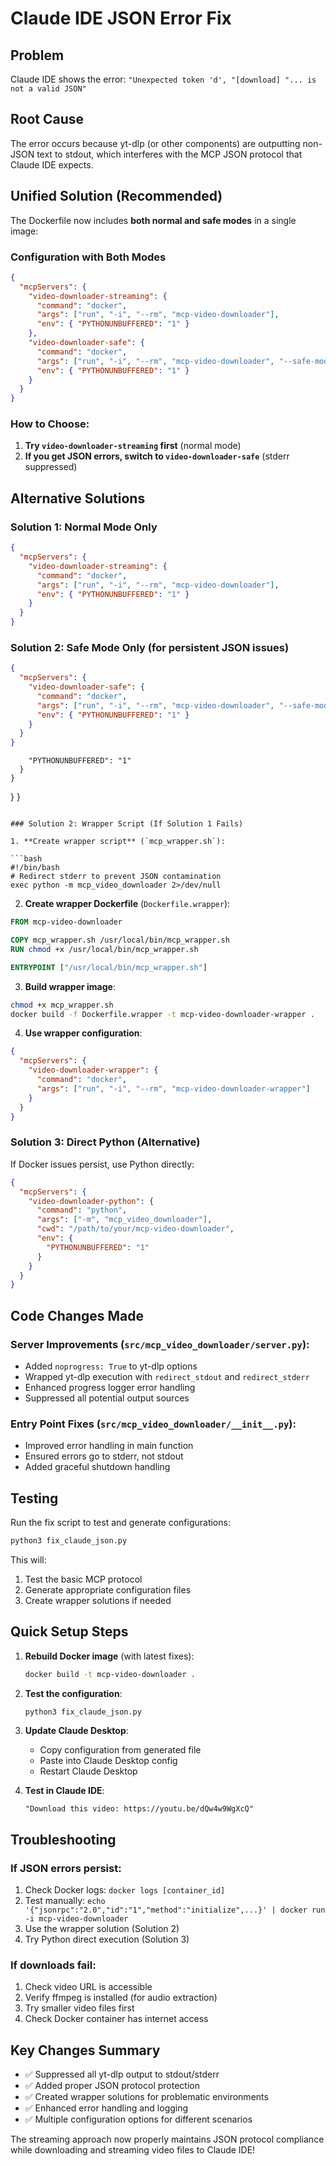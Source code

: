 # Claude IDE JSON Error Fix

## Problem

Claude IDE shows the error: `"Unexpected token 'd', "[download] "... is not a valid JSON"`

## Root Cause

The error occurs because yt-dlp (or other components) are outputting non-JSON text to stdout, which interferes with the MCP JSON protocol that Claude IDE expects.

## Unified Solution (Recommended)

The Dockerfile now includes **both normal and safe modes** in a single image:

### Configuration with Both Modes

```json
{
  "mcpServers": {
    "video-downloader-streaming": {
      "command": "docker",
      "args": ["run", "-i", "--rm", "mcp-video-downloader"],
      "env": { "PYTHONUNBUFFERED": "1" }
    },
    "video-downloader-safe": {
      "command": "docker",
      "args": ["run", "-i", "--rm", "mcp-video-downloader", "--safe-mode"],
      "env": { "PYTHONUNBUFFERED": "1" }
    }
  }
}
```

### How to Choose:

1. **Try `video-downloader-streaming` first** (normal mode)
2. **If you get JSON errors, switch to `video-downloader-safe`** (stderr suppressed)

## Alternative Solutions

### Solution 1: Normal Mode Only

```json
{
  "mcpServers": {
    "video-downloader-streaming": {
      "command": "docker",
      "args": ["run", "-i", "--rm", "mcp-video-downloader"],
      "env": { "PYTHONUNBUFFERED": "1" }
    }
  }
}
```

### Solution 2: Safe Mode Only (for persistent JSON issues)

```json
{
  "mcpServers": {
    "video-downloader-safe": {
      "command": "docker",
      "args": ["run", "-i", "--rm", "mcp-video-downloader", "--safe-mode"],
      "env": { "PYTHONUNBUFFERED": "1" }
    }
  }
}
```

        "PYTHONUNBUFFERED": "1"
      }
    }

}
}

````

### Solution 2: Wrapper Script (If Solution 1 Fails)

1. **Create wrapper script** (`mcp_wrapper.sh`):

```bash
#!/bin/bash
# Redirect stderr to prevent JSON contamination
exec python -m mcp_video_downloader 2>/dev/null
````

2. **Create wrapper Dockerfile** (`Dockerfile.wrapper`):

```dockerfile
FROM mcp-video-downloader

COPY mcp_wrapper.sh /usr/local/bin/mcp_wrapper.sh
RUN chmod +x /usr/local/bin/mcp_wrapper.sh

ENTRYPOINT ["/usr/local/bin/mcp_wrapper.sh"]
```

3. **Build wrapper image**:

```bash
chmod +x mcp_wrapper.sh
docker build -f Dockerfile.wrapper -t mcp-video-downloader-wrapper .
```

4. **Use wrapper configuration**:

```json
{
  "mcpServers": {
    "video-downloader-wrapper": {
      "command": "docker",
      "args": ["run", "-i", "--rm", "mcp-video-downloader-wrapper"]
    }
  }
}
```

### Solution 3: Direct Python (Alternative)

If Docker issues persist, use Python directly:

```json
{
  "mcpServers": {
    "video-downloader-python": {
      "command": "python",
      "args": ["-m", "mcp_video_downloader"],
      "cwd": "/path/to/your/mcp-video-downloader",
      "env": {
        "PYTHONUNBUFFERED": "1"
      }
    }
  }
}
```

## Code Changes Made

### Server Improvements (`src/mcp_video_downloader/server.py`):

- Added `noprogress: True` to yt-dlp options
- Wrapped yt-dlp execution with `redirect_stdout` and `redirect_stderr`
- Enhanced progress logger error handling
- Suppressed all potential output sources

### Entry Point Fixes (`src/mcp_video_downloader/__init__.py`):

- Improved error handling in main function
- Ensured errors go to stderr, not stdout
- Added graceful shutdown handling

## Testing

Run the fix script to test and generate configurations:

```bash
python3 fix_claude_json.py
```

This will:

1. Test the basic MCP protocol
2. Generate appropriate configuration files
3. Create wrapper solutions if needed

## Quick Setup Steps

1. **Rebuild Docker image** (with latest fixes):

   ```bash
   docker build -t mcp-video-downloader .
   ```

2. **Test the configuration**:

   ```bash
   python3 fix_claude_json.py
   ```

3. **Update Claude Desktop**:

   - Copy configuration from generated file
   - Paste into Claude Desktop config
   - Restart Claude Desktop

4. **Test in Claude IDE**:
   ```
   "Download this video: https://youtu.be/dQw4w9WgXcQ"
   ```

## Troubleshooting

### If JSON errors persist:

1. Check Docker logs: `docker logs [container_id]`
2. Test manually: `echo '{"jsonrpc":"2.0","id":"1","method":"initialize",...}' | docker run -i mcp-video-downloader`
3. Use the wrapper solution (Solution 2)
4. Try Python direct execution (Solution 3)

### If downloads fail:

1. Check video URL is accessible
2. Verify ffmpeg is installed (for audio extraction)
3. Try smaller video files first
4. Check Docker container has internet access

## Key Changes Summary

- ✅ Suppressed all yt-dlp output to stdout/stderr
- ✅ Added proper JSON protocol protection
- ✅ Created wrapper solutions for problematic environments
- ✅ Enhanced error handling and logging
- ✅ Multiple configuration options for different scenarios

The streaming approach now properly maintains JSON protocol compliance while downloading and streaming video files to Claude IDE!
